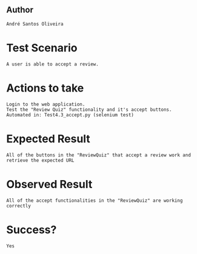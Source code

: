 ## Author

    André Santos Oliveira

# Test Scenario

    A user is able to accept a review.

# Actions to take

    Login to the web application.
    Test the "Review Quiz" functionality and it's accept buttons.
    Automated in: Test4.3_accept.py (selenium test)
# Expected Result

    All of the buttons in the "ReviewQuiz" that accept a review work and retrieve the expected URL

# Observed Result

    All of the accept functionalities in the "ReviewQuiz" are working correctly

# Success?
    Yes
